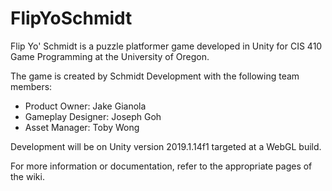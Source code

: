 # FlipYoSchmidt
Flip Yo' Schmidt is a puzzle platformer game developed in Unity for CIS 410 Game Programming at the University of Oregon.

The game is created by Schmidt Development with the following team members:
* Product Owner: Jake Gianola
* Gameplay Designer: Joseph Goh
* Asset Manager: Toby Wong

Development will be on Unity version 2019.1.14f1 targeted at a WebGL build.

For more information or documentation, refer to the appropriate pages of the wiki.
